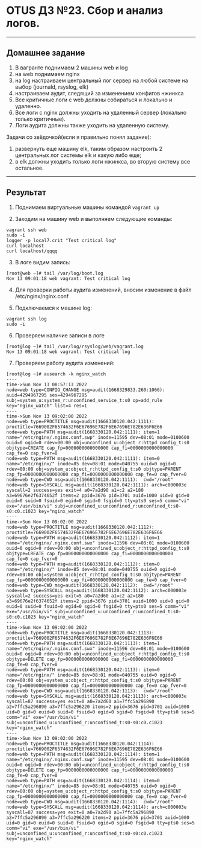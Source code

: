 # OTUS ДЗ №23.  Сбор и анализ логов. #
-----------------------------------------------------------------------
## Домашнее задание ##

1. В вагранте поднимаем 2 машины web и log
2. на web поднимаем nginx
3. на log настраиваем центральный лог сервер на любой системе на выбор (journald, rsyslog, elk)
4. настраиваем аудит, следящий за изменением конфигов нжинкса
5. Все критичные логи с web должны собираться и локально и удаленно.
6. Все логи с nginx должны уходить на удаленный сервер (локально только критичные).
7. Логи аудита должны также уходить на удаленную систему.

Задачи со звёдочкой(если я правильно понял задание):
1. развернуть еще машину elk, таким образом настроить 2 центральных лог системы elk и какую либо еще;
2. в elk должны уходить только логи нжинкса, во вторую систему все остальное.

-----------------------------------------------------------------------
## Результат ##

1. Поднимаем виртуальные машины командой ```vagrant up```

2. Заходим на машину web и выполняем следующие команды:
```
vagrant ssh web
sudo -i
logger -p local7.crit "Test critical log"
curl localhost
curl localhost/qqqq
```
3. В логе видим запись:
```
[root@web ~]# tail /var/log/boot.log 
Nov 13 09:01:18 web vagrant: Test critical log
```

4. Для проверки работы аудита изменений, вносим изменение в файл /etc/nginx/nginx.conf

5. Подключаемся к машине log:
```
vagrant ssh log
sudo -i
```
6. Проверяем наличие записи в логе
```
[root@log ~]# tail /var/log/rsyslog/web/vagrant.log 
Nov 13 09:01:18 web vagrant: Test critical log
```
7. Проверяем работу аудита изменений:
```
[root@log ~]# ausearch -k nginx_watch
----
time->Sun Nov 13 08:57:13 2022
node=web type=CONFIG_CHANGE msg=audit(1668329833.260:1066): auid=4294967295 ses=4294967295 subj=system_u:system_r:unconfined_service_t:s0 op=add_rule key="nginx_watch" list=4 res=1
----
time->Sun Nov 13 09:02:00 2022
node=web type=PROCTITLE msg=audit(1668330120.042:1111): proctitle=7669002F6574632F6E67696E782F6E67696E782E636F6E66
node=web type=PATH msg=audit(1668330120.042:1111): item=1 name="/etc/nginx/.nginx.conf.swp" inode=11595 dev=08:01 mode=0100600 ouid=0 ogid=0 rdev=00:00 obj=unconfined_u:object_r:httpd_config_t:s0 objtype=CREATE cap_fp=0000000000000000 cap_fi=0000000000000000 cap_fe=0 cap_fver=0
node=web type=PATH msg=audit(1668330120.042:1111): item=0 name="/etc/nginx/" inode=85 dev=08:01 mode=040755 ouid=0 ogid=0 rdev=00:00 obj=system_u:object_r:httpd_config_t:s0 objtype=PARENT cap_fp=0000000000000000 cap_fi=0000000000000000 cap_fe=0 cap_fver=0
node=web type=CWD msg=audit(1668330120.042:1111):  cwd="/root"
node=web type=SYSCALL msg=audit(1668330120.042:1111): arch=c000003e syscall=2 success=yes exit=4 a0=7a2d90 a1=c2 a2=180 a3=69676e2f6374652f items=2 ppid=3676 pid=3701 auid=1000 uid=0 gid=0 euid=0 suid=0 fsuid=0 egid=0 sgid=0 fsgid=0 tty=pts0 ses=5 comm="vi" exe="/usr/bin/vi" subj=unconfined_u:unconfined_r:unconfined_t:s0-s0:c0.c1023 key="nginx_watch"
----
time->Sun Nov 13 09:02:00 2022
node=web type=PROCTITLE msg=audit(1668330120.042:1112): proctitle=7669002F6574632F6E67696E782F6E67696E782E636F6E66
node=web type=PATH msg=audit(1668330120.042:1112): item=1 name="/etc/nginx/.nginx.conf.swx" inode=11596 dev=08:01 mode=0100600 ouid=0 ogid=0 rdev=00:00 obj=unconfined_u:object_r:httpd_config_t:s0 objtype=CREATE cap_fp=0000000000000000 cap_fi=0000000000000000 cap_fe=0 cap_fver=0
node=web type=PATH msg=audit(1668330120.042:1112): item=0 name="/etc/nginx/" inode=85 dev=08:01 mode=040755 ouid=0 ogid=0 rdev=00:00 obj=system_u:object_r:httpd_config_t:s0 objtype=PARENT cap_fp=0000000000000000 cap_fi=0000000000000000 cap_fe=0 cap_fver=0
node=web type=CWD msg=audit(1668330120.042:1112):  cwd="/root"
node=web type=SYSCALL msg=audit(1668330120.042:1112): arch=c000003e syscall=2 success=yes exit=5 a0=7a2d60 a1=c2 a2=180 a3=69676e2f6374652f items=2 ppid=3676 pid=3701 auid=1000 uid=0 gid=0 euid=0 suid=0 fsuid=0 egid=0 sgid=0 fsgid=0 tty=pts0 ses=5 comm="vi" exe="/usr/bin/vi" subj=unconfined_u:unconfined_r:unconfined_t:s0-s0:c0.c1023 key="nginx_watch"
----
time->Sun Nov 13 09:02:00 2022
node=web type=PROCTITLE msg=audit(1668330120.042:1113): proctitle=7669002F6574632F6E67696E782F6E67696E782E636F6E66
node=web type=PATH msg=audit(1668330120.042:1113): item=1 name="/etc/nginx/.nginx.conf.swx" inode=11596 dev=08:01 mode=0100600 ouid=0 ogid=0 rdev=00:00 obj=unconfined_u:object_r:httpd_config_t:s0 objtype=DELETE cap_fp=0000000000000000 cap_fi=0000000000000000 cap_fe=0 cap_fver=0
node=web type=PATH msg=audit(1668330120.042:1113): item=0 name="/etc/nginx/" inode=85 dev=08:01 mode=040755 ouid=0 ogid=0 rdev=00:00 obj=system_u:object_r:httpd_config_t:s0 objtype=PARENT cap_fp=0000000000000000 cap_fi=0000000000000000 cap_fe=0 cap_fver=0
node=web type=CWD msg=audit(1668330120.042:1113):  cwd="/root"
node=web type=SYSCALL msg=audit(1668330120.042:1113): arch=c000003e syscall=87 success=yes exit=0 a0=7a2d60 a1=7ffc5a296890 a2=7ffc5a296890 a3=7ffc5a296220 items=2 ppid=3676 pid=3701 auid=1000 uid=0 gid=0 euid=0 suid=0 fsuid=0 egid=0 sgid=0 fsgid=0 tty=pts0 ses=5 comm="vi" exe="/usr/bin/vi" subj=unconfined_u:unconfined_r:unconfined_t:s0-s0:c0.c1023 key="nginx_watch"
----
time->Sun Nov 13 09:02:00 2022
node=web type=PROCTITLE msg=audit(1668330120.042:1114): proctitle=7669002F6574632F6E67696E782F6E67696E782E636F6E66
node=web type=PATH msg=audit(1668330120.042:1114): item=1 name="/etc/nginx/.nginx.conf.swp" inode=11595 dev=08:01 mode=0100600 ouid=0 ogid=0 rdev=00:00 obj=unconfined_u:object_r:httpd_config_t:s0 objtype=DELETE cap_fp=0000000000000000 cap_fi=0000000000000000 cap_fe=0 cap_fver=0
node=web type=PATH msg=audit(1668330120.042:1114): item=0 name="/etc/nginx/" inode=85 dev=08:01 mode=040755 ouid=0 ogid=0 rdev=00:00 obj=system_u:object_r:httpd_config_t:s0 objtype=PARENT cap_fp=0000000000000000 cap_fi=0000000000000000 cap_fe=0 cap_fver=0
node=web type=CWD msg=audit(1668330120.042:1114):  cwd="/root"
node=web type=SYSCALL msg=audit(1668330120.042:1114): arch=c000003e syscall=87 success=yes exit=0 a0=7a2d90 a1=7ffc5a296890 a2=7ffc5a296890 a3=7ffc5a296220 items=2 ppid=3676 pid=3701 auid=1000 uid=0 gid=0 euid=0 suid=0 fsuid=0 egid=0 sgid=0 fsgid=0 tty=pts0 ses=5 comm="vi" exe="/usr/bin/vi" subj=unconfined_u:unconfined_r:unconfined_t:s0-s0:c0.c1023 key="nginx_watch"
```
